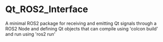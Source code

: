 # Qt_ROS2_Interface
A minimal ROS2 package for receiving and emitting Qt signals through a ROS2 Node and defining Qt objects that can compile using 'colcon build' and run using 'ros2 run'
